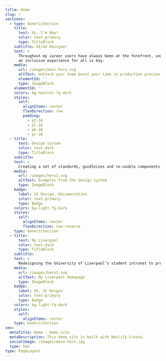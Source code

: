 ```yaml
---
title: Home
slug: /
sections:
  - type: GenericSection
    title:
      text: Hi, I'm Amy!
      color: text-primary
      type: TitleBlock
    subtitle: UI/UX Designer
    text: >
      Throughout my career users have always been at the forefront, understanding people and providing 
      an inclusive experience for all is key.
    media:
      url: /images/main-hero.svg
      altText: Unblock your team boost your time to production preview
      elementId: ''
      type: ImageBlock
    elementId: ''
    colors: bg-neutral-fg-dark
    styles:
      self:
        alignItems: center
        flexDirection: row
        padding:
          - pt-16
          - pl-16
          - pb-16
          - pr-16
  - title:
      text: Design System
      color: text-dark
      type: TitleBlock
    subtitle:
    text: >
      Creating a set of standards, guidleines and re-usable components to help ensure consistency across mobile apps.
    media:
      url: /images/hero2.svg
      altText: Examples from the design system
      type: ImageBlock
    badge:
      label: UI Design, Documentation
      color: text-primary
      type: Badge
    colors: bg-light-fg-dark
    styles:
      self:
        alignItems: center
        flexDirection: row-reverse
    type: GenericSection
  - title:
      text: My Liverpool
      color: text-dark
      type: TitleBlock
    subtitle:
    text: >
      Redesigning the University of Liverpool’s student intranet to provide a more personal experience.
    media:
      url: /images/hero3.svg
      altText: My Liverpool Homepage
      type: ImageBlock
    badge:
      label: UX, UI Desgin
      color: text-primary
      type: Badge
    colors: bg-light-fg-dark
    styles:
      self:
        alignItems: center
    type: GenericSection
seo:
  metaTitle: Home - Demo site
  metaDescription: This demo site is built with Netlify Create.
  socialImage: /images/main-hero.jpg
  type: Seo
type: PageLayout
---
```

